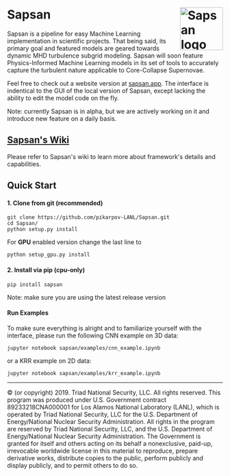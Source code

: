 # Sapsan  <a href="http://sapsan.app"><img src="https://github.com/pikarpov-LANL/Sapsan/blob/master/docs/images/logo3_black_slim_notitle_whitebg.png?raw=true"  alt="Sapsan logo" align="right" width="100"></a>

Sapsan is a pipeline for easy Machine Learning implementation in scientific projects. That being said, its primary goal and featured models are geared towards dynamic MHD turbulence subgrid modeling. Sapsan will soon feature Physics-Informed Machine Learning models in its set of tools to accurately capture the turbulent nature applicable to Core-Collapse Supernovae.

Feel free to check out a website version at [sapsan.app](http://sapsan.app). The interface is indentical to the GUI of the local version of Sapsan, except lacking the ability to edit the model code on the fly.

Note: currently Sapsan is in alpha, but we are actively working on it and introduce new feature on a daily basis.

## [Sapsan's Wiki](https://github.com/pikarpov-LANL/Sapsan/wiki)

Please refer to Sapsan's wiki to learn more about framework's details and capabilities.

## Quick Start

#### 1. Clone from git (recommended)
```shell script
git clone https://github.com/pikarpov-LANL/Sapsan.git
cd Sapsan/
python setup.py install
```

For **GPU** enabled version change the last line to
```shell script
python setup_gpu.py install
```

#### 2. Install via pip (cpu-only)
```shell script
pip install sapsan
```

Note: make sure you are using the latest release version

#### Run Examples

To make sure everything is alright and to familiarize yourself with the interface, please run the following CNN example on 3D data:
```shell script
jupyter notebook sapsan/examples/cnn_example.ipynb
```
or a KRR example on 2D data:
```shell script
jupyter notebook sapsan/examples/krr_example.ipynb
```




-------

© (or copyright) 2019. Triad National Security, LLC. All rights reserved.
This program was produced under U.S. Government contract 89233218CNA000001 for Los Alamos
National Laboratory (LANL), which is operated by Triad National Security, LLC for the U.S.
Department of Energy/National Nuclear Security Administration. All rights in the program are
reserved by Triad National Security, LLC, and the U.S. Department of Energy/National Nuclear
Security Administration. The Government is granted for itself and others acting on its behalf a
nonexclusive, paid-up, irrevocable worldwide license in this material to reproduce, prepare
derivative works, distribute copies to the public, perform publicly and display publicly, and to permit
others to do so.
